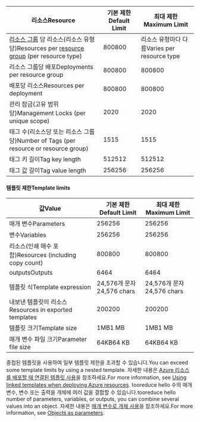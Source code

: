 | <span data-ttu-id="fe2f9-101">리소스</span><span class="sxs-lookup"><span data-stu-id="fe2f9-101">Resource</span></span> | <span data-ttu-id="fe2f9-102">기본 제한</span><span class="sxs-lookup"><span data-stu-id="fe2f9-102">Default Limit</span></span> | <span data-ttu-id="fe2f9-103">최대 제한</span><span class="sxs-lookup"><span data-stu-id="fe2f9-103">Maximum Limit</span></span> |
| --- | --- | --- |
| <span data-ttu-id="fe2f9-104">[리소스 그룹](../articles/azure-resource-manager/resource-group-overview.md#resource-groups) 당 리소스(리소스 유형당)</span><span class="sxs-lookup"><span data-stu-id="fe2f9-104">Resources per [resource group](../articles/azure-resource-manager/resource-group-overview.md#resource-groups) (per resource type)</span></span> |<span data-ttu-id="fe2f9-105">800</span><span class="sxs-lookup"><span data-stu-id="fe2f9-105">800</span></span> |<span data-ttu-id="fe2f9-106">리소스 유형마다 다름</span><span class="sxs-lookup"><span data-stu-id="fe2f9-106">Varies per resource type</span></span> |
| <span data-ttu-id="fe2f9-107">리소스 그룹당 배포</span><span class="sxs-lookup"><span data-stu-id="fe2f9-107">Deployments per resource group</span></span> |<span data-ttu-id="fe2f9-108">800</span><span class="sxs-lookup"><span data-stu-id="fe2f9-108">800</span></span> |<span data-ttu-id="fe2f9-109">800</span><span class="sxs-lookup"><span data-stu-id="fe2f9-109">800</span></span> |
| <span data-ttu-id="fe2f9-110">배포당 리소스</span><span class="sxs-lookup"><span data-stu-id="fe2f9-110">Resources per deployment</span></span> |<span data-ttu-id="fe2f9-111">800</span><span class="sxs-lookup"><span data-stu-id="fe2f9-111">800</span></span> |<span data-ttu-id="fe2f9-112">800</span><span class="sxs-lookup"><span data-stu-id="fe2f9-112">800</span></span> |
| <span data-ttu-id="fe2f9-113">관리 잠금(고유 범위당)</span><span class="sxs-lookup"><span data-stu-id="fe2f9-113">Management Locks (per unique scope)</span></span> |<span data-ttu-id="fe2f9-114">20</span><span class="sxs-lookup"><span data-stu-id="fe2f9-114">20</span></span> |<span data-ttu-id="fe2f9-115">20</span><span class="sxs-lookup"><span data-stu-id="fe2f9-115">20</span></span> |
| <span data-ttu-id="fe2f9-116">태그 수(리소스당 또는 리소스 그룹당)</span><span class="sxs-lookup"><span data-stu-id="fe2f9-116">Number of Tags (per resource or resource group)</span></span> |<span data-ttu-id="fe2f9-117">15</span><span class="sxs-lookup"><span data-stu-id="fe2f9-117">15</span></span> |<span data-ttu-id="fe2f9-118">15</span><span class="sxs-lookup"><span data-stu-id="fe2f9-118">15</span></span> |
| <span data-ttu-id="fe2f9-119">태그 키 길이</span><span class="sxs-lookup"><span data-stu-id="fe2f9-119">Tag key length</span></span> |<span data-ttu-id="fe2f9-120">512</span><span class="sxs-lookup"><span data-stu-id="fe2f9-120">512</span></span> |<span data-ttu-id="fe2f9-121">512</span><span class="sxs-lookup"><span data-stu-id="fe2f9-121">512</span></span> |
| <span data-ttu-id="fe2f9-122">태그 값 길이</span><span class="sxs-lookup"><span data-stu-id="fe2f9-122">Tag value length</span></span> |<span data-ttu-id="fe2f9-123">256</span><span class="sxs-lookup"><span data-stu-id="fe2f9-123">256</span></span> |<span data-ttu-id="fe2f9-124">256</span><span class="sxs-lookup"><span data-stu-id="fe2f9-124">256</span></span> |


#### <a name="template-limits"></a><span data-ttu-id="fe2f9-125">템플릿 제한</span><span class="sxs-lookup"><span data-stu-id="fe2f9-125">Template limits</span></span>

| <span data-ttu-id="fe2f9-126">값</span><span class="sxs-lookup"><span data-stu-id="fe2f9-126">Value</span></span> | <span data-ttu-id="fe2f9-127">기본 제한</span><span class="sxs-lookup"><span data-stu-id="fe2f9-127">Default Limit</span></span> | <span data-ttu-id="fe2f9-128">최대 제한</span><span class="sxs-lookup"><span data-stu-id="fe2f9-128">Maximum Limit</span></span> |
| --- | --- | --- |
| <span data-ttu-id="fe2f9-129">매개 변수</span><span class="sxs-lookup"><span data-stu-id="fe2f9-129">Parameters</span></span> |<span data-ttu-id="fe2f9-130">256</span><span class="sxs-lookup"><span data-stu-id="fe2f9-130">256</span></span> |<span data-ttu-id="fe2f9-131">256</span><span class="sxs-lookup"><span data-stu-id="fe2f9-131">256</span></span> |
| <span data-ttu-id="fe2f9-132">변수</span><span class="sxs-lookup"><span data-stu-id="fe2f9-132">Variables</span></span> |<span data-ttu-id="fe2f9-133">256</span><span class="sxs-lookup"><span data-stu-id="fe2f9-133">256</span></span> |<span data-ttu-id="fe2f9-134">256</span><span class="sxs-lookup"><span data-stu-id="fe2f9-134">256</span></span> |
| <span data-ttu-id="fe2f9-135">리소스(인쇄 매수 포함)</span><span class="sxs-lookup"><span data-stu-id="fe2f9-135">Resources (including copy count)</span></span> |<span data-ttu-id="fe2f9-136">800</span><span class="sxs-lookup"><span data-stu-id="fe2f9-136">800</span></span> |<span data-ttu-id="fe2f9-137">800</span><span class="sxs-lookup"><span data-stu-id="fe2f9-137">800</span></span> |
| <span data-ttu-id="fe2f9-138">outputs</span><span class="sxs-lookup"><span data-stu-id="fe2f9-138">Outputs</span></span> |<span data-ttu-id="fe2f9-139">64</span><span class="sxs-lookup"><span data-stu-id="fe2f9-139">64</span></span> |<span data-ttu-id="fe2f9-140">64</span><span class="sxs-lookup"><span data-stu-id="fe2f9-140">64</span></span> |
| <span data-ttu-id="fe2f9-141">템플릿 식</span><span class="sxs-lookup"><span data-stu-id="fe2f9-141">Template expression</span></span> |<span data-ttu-id="fe2f9-142">24,576개 문자</span><span class="sxs-lookup"><span data-stu-id="fe2f9-142">24,576 chars</span></span> |<span data-ttu-id="fe2f9-143">24,576개 문자</span><span class="sxs-lookup"><span data-stu-id="fe2f9-143">24,576 chars</span></span> |
| <span data-ttu-id="fe2f9-144">내보낸 템플릿의 리소스</span><span class="sxs-lookup"><span data-stu-id="fe2f9-144">Resources in exported templates</span></span> |<span data-ttu-id="fe2f9-145">200</span><span class="sxs-lookup"><span data-stu-id="fe2f9-145">200</span></span> |<span data-ttu-id="fe2f9-146">200</span><span class="sxs-lookup"><span data-stu-id="fe2f9-146">200</span></span> | 
| <span data-ttu-id="fe2f9-147">템플릿 크기</span><span class="sxs-lookup"><span data-stu-id="fe2f9-147">Template size</span></span> |<span data-ttu-id="fe2f9-148">1MB</span><span class="sxs-lookup"><span data-stu-id="fe2f9-148">1 MB</span></span> |<span data-ttu-id="fe2f9-149">1MB</span><span class="sxs-lookup"><span data-stu-id="fe2f9-149">1 MB</span></span> |
| <span data-ttu-id="fe2f9-150">매개 변수 파일 크기</span><span class="sxs-lookup"><span data-stu-id="fe2f9-150">Parameter file size</span></span> |<span data-ttu-id="fe2f9-151">64KB</span><span class="sxs-lookup"><span data-stu-id="fe2f9-151">64 KB</span></span> |<span data-ttu-id="fe2f9-152">64KB</span><span class="sxs-lookup"><span data-stu-id="fe2f9-152">64 KB</span></span> |

<span data-ttu-id="fe2f9-153">중첩된 템플릿을 사용하여 일부 템플릿 제한을 초과할 수 있습니다.</span><span class="sxs-lookup"><span data-stu-id="fe2f9-153">You can exceed some template limits by using a nested template.</span></span> <span data-ttu-id="fe2f9-154">자세한 내용은 [Azure 리소스를 배포할 때 연결된 템플릿 사용](../articles/azure-resource-manager/resource-group-linked-templates.md)을 참조하세요.</span><span class="sxs-lookup"><span data-stu-id="fe2f9-154">For more information, see [Using linked templates when deploying Azure resources](../articles/azure-resource-manager/resource-group-linked-templates.md).</span></span> <span data-ttu-id="fe2f9-155">tooreduce hello 수의 매개 변수, 변수 또는 출력을 개체에 여러 값을 결합할 수 있습니다.</span><span class="sxs-lookup"><span data-stu-id="fe2f9-155">tooreduce hello number of parameters, variables, or outputs, you can combine several values into an object.</span></span> <span data-ttu-id="fe2f9-156">자세한 내용은 [매개 변수로 개체 사용](../articles/azure-resource-manager/resource-manager-objects-as-parameters.md)을 참조하세요.</span><span class="sxs-lookup"><span data-stu-id="fe2f9-156">For more information, see [Objects as parameters](../articles/azure-resource-manager/resource-manager-objects-as-parameters.md).</span></span>
